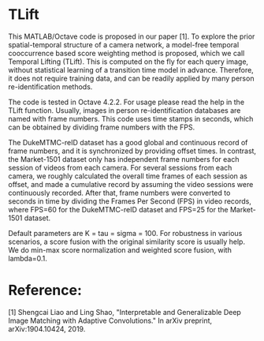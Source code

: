 # TLift

This MATLAB/Octave code is proposed in our paper [1]. To explore the prior spatial-temporal structure of a camera network, a model-free temporal cooccurrence based score weighting method is proposed, which we call Temporal Lifting (TLift). This is computed on the fly for each query image, without statistical learning of a transition time model in advance. Therefore, it does not require training data, and can be readily applied by many person re-identification methods.

The code is tested in Octave 4.2.2. For usage please read the help in the TLift function. Usually, images in person re-identification databases are named with frame numbers. This code uses time stamps in seconds, which can be obtained by dividing frame numbers with the FPS.

The DukeMTMC-reID dataset has a good global and continuous record of frame numbers, and it is synchronized by providing offset times. In contrast, the Market-1501 dataset only has independent frame numbers for each session of videos from each camera. For several sessions from each camera, we roughly calculated the overall time frames of each session as offset, and made a cumulative record by assuming the video sessions were continuously recorded. After that, frame numbers were converted to seconds in time by dividing the Frames Per Second (FPS) in video records, where FPS=60 for the DukeMTMC-reID dataset and FPS=25 for the Market-1501 dataset.

Default parameters are K = tau = sigma = 100. For robustness in various scenarios, a score fusion with the original similarity score is usually help. We do min-max score normalization and weighted score fusion, with lambda=0.1.


# Reference:
[1] Shengcai Liao and Ling Shao, "Interpretable and Generalizable Deep Image Matching with Adaptive Convolutions." In arXiv preprint, arXiv:1904.10424, 2019.
